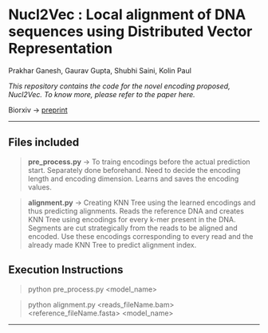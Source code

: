 # Nucl2Vec : Local alignment of DNA sequences using Distributed Vector Representation
Prakhar Ganesh, Gaurav Gupta, Shubhi Saini, Kolin Paul

*This repository contains the code for the novel encoding proposed, Nucl2Vec. To know more, please refer to the paper here.*

Biorxiv -> [preprint](https://www.biorxiv.org/content/early/2018/08/28/401851)

----


## Files included
> **pre_process.py** -> To traing encodings before the actual prediction start. Separately done beforehand. Need to decide the encoding length and encoding dimension. Learns and saves the encoding values.

> **alignment.py** -> Creating KNN Tree using the learned encodings and thus predicting alignments. Reads the reference DNA and creates KNN Tree using encodings for every k-mer present in the DNA. Segments are cut strategically from the reads to be aligned and encoded. Use these encodings corresponding to every read and the already made KNN Tree to predict alignment index.


## Execution Instructions
> python pre_process.py <model_name>

> python alignment.py <reads_fileName.bam> <reference_fileName.fasta> <model_name>


----
